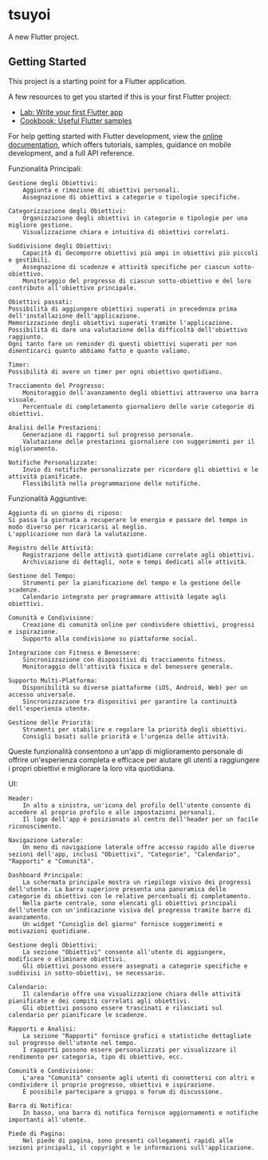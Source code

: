# tsuyoi

A new Flutter project.

## Getting Started

This project is a starting point for a Flutter application.

A few resources to get you started if this is your first Flutter project:

- [Lab: Write your first Flutter app](https://docs.flutter.dev/get-started/codelab)
- [Cookbook: Useful Flutter samples](https://docs.flutter.dev/cookbook)

For help getting started with Flutter development, view the
[online documentation](https://docs.flutter.dev/), which offers tutorials,
samples, guidance on mobile development, and a full API reference.


Funzionalità Principali:

    Gestione degli Obiettivi:
        Aggiunta e rimozione di obiettivi personali.
        Assegnazione di obiettivi a categorie o tipologie specifiche.

    Categorizzazione degli Obiettivi:
        Organizzazione degli obiettivi in categorie o tipologie per una migliore gestione.
        Visualizzazione chiara e intuitiva di obiettivi correlati.

    Suddivisione degli Obiettivi:
        Capacità di decomporre obiettivi più ampi in obiettivi più piccoli e gestibili.
        Assegnazione di scadenze e attività specifiche per ciascun sotto-obiettivo.
        Monitoraggio del progresso di ciascun sotto-obiettivo e del loro contributo all'obiettivo principale.

    Obiettivi passati:
	Possibilità di aggiungere obiettivi superati in precedenza prima dell'installazione dell'applicazione.
	Memorizzazione degli obiettivi superati tramite l'applicazione.
	Possibilità di dare una valutazione della difficoltà dell'obiettivo raggiunto.
	Ogni tanto fare un reminder di questi obiettivi superati per non dimenticarci quanto abbiamo fatto e quanto valiamo.
    
    Timer:
	Possibilità di avere un timer per ogni obiettivo quotidiano.

    Tracciamento del Progresso:
        Monitoraggio dell'avanzamento degli obiettivi attraverso una barra visuale.
        Percentuale di completamento giornaliero delle varie categorie di obiettivi.

    Analisi delle Prestazioni:
        Generazione di rapporti sul progresso personale.
        Valutazione delle prestazioni giornaliere con suggerimenti per il miglioramento.

    Notifiche Personalizzate:
        Invio di notifiche personalizzate per ricordare gli obiettivi e le attività pianificate.
        Flessibilità nella programmazione delle notifiche.

Funzionalità Aggiuntive:

    Aggiunta di un giorno di riposo:
	Si passa la giornata a recuperare le energie e passare del tempo in modo diverso per ricaricarsi al meglio.
	L'applicazione non darà la valutazione.

    Registro delle Attività:
        Registrazione delle attività quotidiane correlate agli obiettivi.
        Archiviazione di dettagli, note e tempi dedicati alle attività.

    Gestione del Tempo:
        Strumenti per la pianificazione del tempo e la gestione delle scadenze.
        Calendario integrato per programmare attività legate agli obiettivi.

    Comunità e Condivisione:
        Creazione di comunità online per condividere obiettivi, progressi e ispirazione.
        Supporto alla condivisione su piattaforme social.

    Integrazione con Fitness e Benessere:
        Sincronizzazione con dispositivi di tracciamento fitness.
        Monitoraggio dell'attività fisica e del benessere generale.

    Supporto Multi-Platforma:
        Disponibilità su diverse piattaforme (iOS, Android, Web) per un accesso universale.
        Sincronizzazione tra dispositivi per garantire la continuità dell'esperienza utente.

    Gestione delle Priorità:
        Strumenti per stabilire e regolare la priorità degli obiettivi.
        Consigli basati sulle priorità e l'urgenza delle attività.

Queste funzionalità consentono a un'app di miglioramento personale di offrire un'esperienza completa e efficace per aiutare gli utenti a raggiungere i propri obiettivi e migliorare la loro vita quotidiana.



UI:

    Header:
        In alto a sinistra, un'icona del profilo dell'utente consente di accedere al proprio profilo e alle impostazioni personali.
        Il logo dell'app è posizionato al centro dell'header per un facile riconoscimento.

    Navigazione Laterale:
        Un menu di navigazione laterale offre accesso rapido alle diverse sezioni dell'app, inclusi "Obiettivi", "Categorie", "Calendario", "Rapporti" e "Comunità".

    Dashboard Principale:
        La schermata principale mostra un riepilogo visivo dei progressi dell'utente. La barra superiore presenta una panoramica delle categorie di obiettivi con le relative percentuali di completamento.
        Nella parte centrale, sono elencati gli obiettivi principali dell'utente con un'indicazione visiva del progresso tramite barre di avanzamento.
        Un widget "Consiglio del giorno" fornisce suggerimenti e motivazioni quotidiane.

    Gestione degli Obiettivi:
        La sezione "Obiettivi" consente all'utente di aggiungere, modificare o eliminare obiettivi.
        Gli obiettivi possono essere assegnati a categorie specifiche e suddivisi in sotto-obiettivi, se necessario.

    Calendario:
        Il calendario offre una visualizzazione chiara delle attività pianificate e dei compiti correlati agli obiettivi.
        Gli obiettivi possono essere trascinati e rilasciati sul calendario per pianificare le scadenze.

    Rapporti e Analisi:
        La sezione "Rapporti" fornisce grafici e statistiche dettagliate sul progresso dell'utente nel tempo.
        I rapporti possono essere personalizzati per visualizzare il rendimento per categoria, tipo di obiettivo, ecc.

    Comunità e Condivisione:
        L'area "Comunità" consente agli utenti di connettersi con altri e condividere il proprio progresso, obiettivi e ispirazione.
        È possibile partecipare a gruppi o forum di discussione.

    Barra di Notifica:
        In basso, una barra di notifica fornisce aggiornamenti e notifiche importanti all'utente.

    Piede di Pagina:
        Nel piede di pagina, sono presenti collegamenti rapidi alle sezioni principali, il copyright e le informazioni sull'applicazione.



